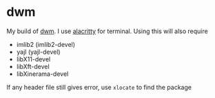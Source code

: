# dwm

My build of [dwm](https://dwm.suckless.org). I use [alacritty](https://github.com/alacritty/alacritty) for terminal. Using this will also require 

* imlib2 (imlib2-devel)
* yajl (yajl-devel)
* libX11-devel
* libXft-devel
* libXinerama-devel

If any header file still gives error, use `xlocate` to find the package
